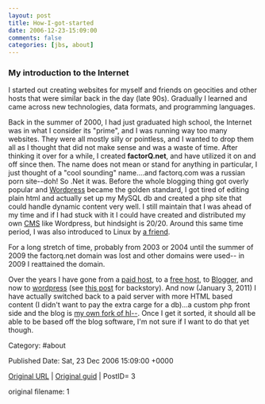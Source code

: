 ```yaml
---
layout: post
title: How-I-got-started
date: 2006-12-23-15:09:00
comments: false
categories: [jbs, about]
---
```


<h3>My introduction to the Internet</h3>

I started out creating websites for myself and friends on geocities and other hosts that were similar back in the day (late 90s). Gradually I learned and came across new technologies, data formats, and programming languages.

Back in the summer of 2000, I had just graduated high school, the Internet was in what I consider its "prime", and I was running way too many websites. They were all mostly silly or pointless, and I wanted to drop them all as I thought that did not make sense and was a waste of time.  After thinking it over for a while, I created <strong>factorQ.net</strong>, and have utilized it on and off since then. 
The name does not mean or stand for anything in particular, I just thought of a "cool sounding" name....and factorq.com was a russian porn site--doh! 
So .Net it was. Before the whole blogging thing got overly popular and <a href="http://wordpress.org" target="_blank">Wordpress</a> became the golden standard, I got tired of editing plain html and actually set up my MySQL db and created a php site that could handle dynamic content very well. I still maintain that I was ahead of my time and if I had stuck with it I could have created and distributed my own <a title="content management system" href="http://en.wikipedia.org/wiki/Content_management_system" target="_blank">CMS</a> like Wordpress, but hindsight is 20/20.
Around this same time period, I was also introduced to Linux by <a href="http://jrobb.org/blog/index.php?article=158">a friend</a>.

For a long stretch of time, probably from 2003 or 2004 until the summer of 2009 the factorq.net domain was lost and other domains were used-- in 2009 I reattained the domain.

Over the years I have gone from a <a href="http://www.hostrocket.com/" target="_blank">paid host</a>, to a <a 
href="http://x10hosting.com/" target="_blank">free host</a>, to <a href="http://factorq.blogspot.com/" 
target="_blank">Blogger</a>, and now to <a href="http://wordpress.com/">wordpress</a> (see <a 
href="blog/index.php?article=43">this post</a> for backstory). And now (January 3, 2011) I 
have actually switched back to a paid server with more HTML based content (I didn't want to pay the extra carge for a db)...a custom php front side and the blog
is <a href="http://jbs.jrobb.org">my own fork of hl--</a>.  Once I get it sorted, it should all be able to be based off the blog software, I'm not sure if I want to do that yet though.



Category: #about 


Published Date: Sat, 23 Dec 2006 15:09:00 +0000 

<a href="http://factorq.net/2006/12/23/first-post/">Original URL</a> | <a href="http://factorq.wordpress.com/2006/12/23/first-post/">Original guid</a> | PostID= 3

 original filename: 1
